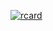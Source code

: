 [![rcard](https://goreportcard.com/badge/github.com/kuvasz-io/kuvasz-agent?v=2)](https://goreportcard.com/report/github.com/kuvasz-io/kuvasz-agent)
